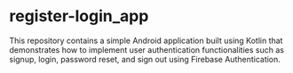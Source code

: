 # register-login_app
This repository contains a simple Android application built using Kotlin that demonstrates how to implement user authentication functionalities such as signup, login, password reset, and sign out using Firebase Authentication.
